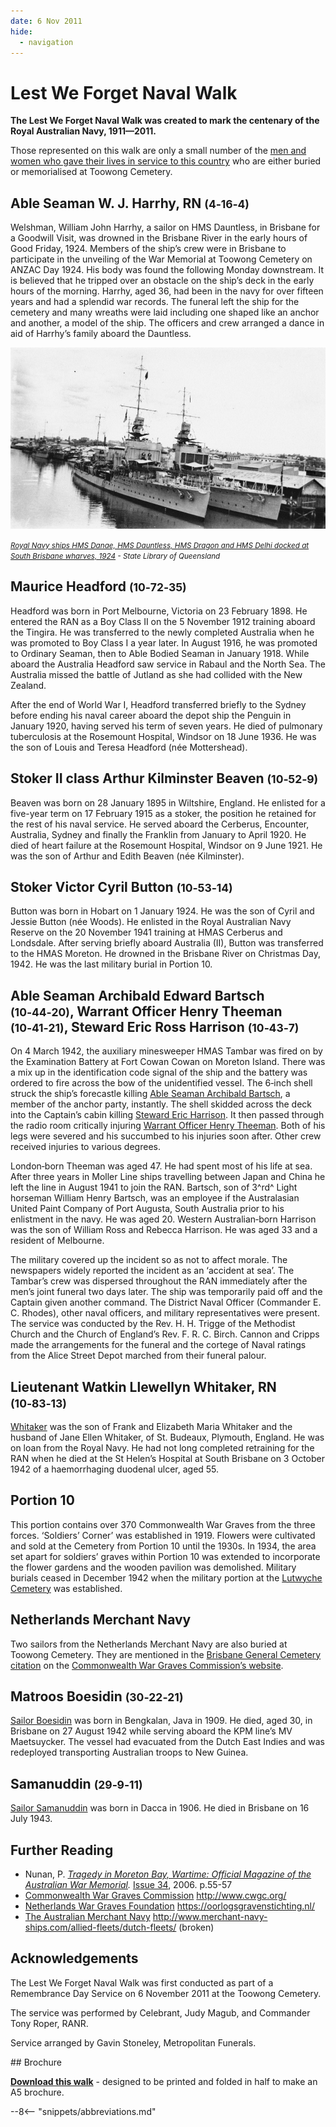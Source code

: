 ```yaml
---
date: 6 Nov 2011
hide:
  - navigation
---
```


# Lest We Forget Naval Walk 

**The Lest We Forget Naval Walk was created to mark the centenary of the Royal Australian Navy, 1911—2011.**

Those represented on this walk are only a small number of the [men and women who gave their lives in service to this country](https://www.cwgc.org/find-records/find-war-dead/search-results/?CemeteryExact=true&Cemetery=BRISBANE%20GENERAL%20(TOOWONG)%20CEMETERY&Size=100&Page=1) who are either buried or memorialised at Toowong Cemetery.

<!-- imange and caption 
Royal Australian Navy Official Badge Design of 1949
-->

## Able Seaman W. J. Harrhy, RN <small>(4‑16‑4)</small>

Welshman, William John Harrhy, a sailor on HMS Dauntless, in Brisbane for a Goodwill Visit, was drowned in the Brisbane River in the early hours of Good Friday, 1924. Members of the ship’s crew were in Brisbane to participate in the unveiling of the War Memorial at Toowong Cemetery on ANZAC Day 1924. His body was found the following Monday downstream. It is believed that he tripped over an obstacle on the ship’s deck in the early hours of the morning. Harrhy, aged 36, had been in the navy for over fifteen years and had a splendid war records. The funeral left the ship for the cemetery and many wreaths were laid including one shaped like an anchor and another, a model of the ship. The officers and crew arranged a dance in aid of Harrhy’s family aboard the Dauntless.

![](../assets/docked-naval-ships-1924.jpg)

*<small>[Royal Navy ships HMS Danae, HMS Dauntless, HMS Dragon and HMS Delhi docked at South Brisbane wharves, 1924](http://onesearch.slq.qld.gov.au/permalink/f/1upgmng/slq_alma21220252580002061) - State Library of Queensland </small>*

## Maurice Headford <small>(10‑72‑35)</small>

Headford was born in Port Melbourne, Victoria on 23 February 1898. He entered the RAN as a Boy Class II on the 5 November 1912 training aboard the Tingira. He was transferred to the newly completed Australia when he was promoted to Boy Class I a year later. In August 1916, he was promoted to Ordinary Seaman, then to Able Bodied Seaman in January 1918. While aboard the Australia Headford saw service in Rabaul and the North Sea. The Australia missed the battle of Jutland as she had collided with the New Zealand. 

After the end of World War I, Headford transferred briefly to the Sydney before ending his naval career aboard the depot ship the Penguin in January 1920, having served his term of seven years. He died of pulmonary tuberculosis at the Rosemount Hospital, Windsor on 18 June 1936. He was the son of Louis and Teresa Headford (née Mottershead).

## Stoker II class Arthur Kilminster Beaven <small>(10‑52‑9)</small>

Beaven was born on 28 January 1895 in Wiltshire, England. He enlisted for a five-year term on 17 February 1915 as a stoker, the position he retained for the rest of his naval service. He served aboard the Cerberus, Encounter, Australia, Sydney and finally the Franklin from January to April 1920. He died of heart failure at the Rosemount Hospital, Windsor on 9 June 1921. He was the son of Arthur and Edith Beaven (née Kilminster).

## Stoker Victor Cyril Button <small>(10‑53‑14)</small>

Button was born in Hobart on 1 January 1924. He was the son of Cyril and Jessie Button (née Woods). He enlisted in the Royal Australian Navy Reserve on the 20 November 1941 training at HMAS Cerberus and Londsdale. After serving briefly aboard Australia (II), Button was transferred to the HMAS Moreton. He drowned in the Brisbane River on Christmas Day, 1942. He was the last military burial in Portion 10.

## Able Seaman Archibald Edward Bartsch <small>(10‑44‑20)</small>, Warrant Officer Henry Theeman <small>(10‑41‑21)</small>, Steward Eric Ross Harrison <small>(10‑43‑7)</small>

On 4 March 1942, the auxiliary minesweeper HMAS Tambar was fired on by the Examination Battery at Fort Cowan Cowan on Moreton Island. There was a mix up in the identification code signal of the ship and the battery was ordered to fire across the bow of the unidentified vessel. The 6‑inch shell struck the ship’s forecastle killing [Able Seaman Archibald Bartsch](https://www.cwgc.org/find-records/find-war-dead/casualty-details/2242895/archibald-edward-bartsch/), a member of the anchor party, instantly. The shell skidded across the deck into the Captain’s cabin killing [Steward Eric Harrison](https://www.cwgc.org/find-records/find-war-dead/casualty-details/2242927/eric-ross-harrison/). It then passed through the radio room critically injuring [Warrant Officer Henry Theeman](https://www.cwgc.org/find-records/find-war-dead/casualty-details/2242980/henry-theeman/). Both of his legs were severed and his succumbed to his injuries soon after. Other crew received injuries to various degrees.

London‑born Theeman was aged 47. He had spent most of his life at sea. After three years in Moller Line ships travelling between Japan and China he left the line in August 1941 to join the RAN. Bartsch, son of 3^rd^ Light horseman William Henry Bartsch, was an employee if the Australasian United Paint Company of Port Augusta, South Australia prior to his enlistment in the navy. He was aged 20. Western Australian‑born Harrison was the son of William Ross and Rebecca Harrison. He was aged 33 and a resident of Melbourne.

The military covered up the incident so as not to affect morale. The newspapers widely reported the incident as an ‘accident at sea’. The Tambar’s crew was dispersed throughout the RAN immediately after the men’s joint funeral two days later. The ship was temporarily paid off and the Captain given another command. The District Naval Officer (Commander E. C. Rhodes), other naval officers, and military representatives were present. The service was conducted by the Rev. H. H. Trigge of the Methodist Church and the Church of England’s Rev. F. R. C. Birch. Cannon and Cripps made the arrangements for the funeral and the cortege of Naval ratings from the Alice Street Depot marched from their funeral palour.

## Lieutenant Watkin Llewellyn Whitaker, RN <small>(10‑83‑13)</small>

[Whitaker](https://www.cwgc.org/find-records/find-war-dead/casualty-details/2242991/watkin-llewellyn-whitaker/) was the son of Frank and Elizabeth Maria Whitaker and the husband of Jane Ellen Whitaker, of St. Budeaux, Plymouth, England. He was on loan from the Royal Navy. He had not long completed retraining for the RAN when he died at the St Helen’s Hospital at South Brisbane on 3 October 1942 of a haemorrhaging duodenal ulcer, aged 55.

## Portion 10

This portion contains over 370 Commonwealth War Graves from the three forces. ‘Soldiers’ Corner’ was established in 1919. Flowers were cultivated and sold at the Cemetery from Portion 10 until the 1930s. In 1934, the area set apart for soldiers’ graves within Portion 10 was extended to incorporate the flower gardens and the wooden pavilion was demolished. Military burials ceased in December 1942 when the military portion at the [Lutwyche Cemetery](https://www.brisbane.qld.gov.au/community-and-safety/community-support/cemeteries/lutwyche-cemetery) was established.

## Netherlands Merchant Navy 

Two sailors from the Netherlands Merchant Navy are also buried at Toowong Cemetery. They are mentioned in the [Brisbane General Cemetery citation](https://www.cwgc.org/visit-us/find-cemeteries-memorials/cemetery-details/13707/brisbane-general-toowong-cemetery/) on the [Commonwealth War Graves Commission’s website](https://www.cwgc.org).

## Matroos Boesidin <small>(30‑22‑21)</small>

[Sailor Boesidin](https://www.cwgc.org/find-records/find-war-dead/casualty-details/7510728/boesidien/) was born in Bengkalan, Java in 1909. He died, aged 30, in Brisbane on 27 August 1942 while serving aboard the KPM line’s MV Maetsuycker. The vessel had evacuated from the Dutch East Indies and was redeployed transporting Australian troops to New Guinea.

## Samanuddin <small>(29‑9‑11)</small>

[Sailor Samanuddin](https://oorlogsgravenstichting.nl/persoon/133335/samanuddin) was born in Dacca in 1906. He died in Brisbane on 16 July 1943.

## Further Reading

- Nunan, P. *[Tragedy in Moreton Bay, Wartime: Official Magazine of the Australian War Memorial](https://www.awm.gov.au/wartime).* [Issue 34](https://www.awm.gov.au/shop/item/1328272734), 2006. p.55-57
- [Commonwealth War Graves Commission](http://www.cwgc.org/) http://www.cwgc.org/
- [Netherlands War Graves Foundation](https://oorlogsgravenstichting.nl) https://oorlogsgravenstichting.nl/
- [The Australian Merchant Navy](http://www.merchant-navy-ships.com/allied-fleets/dutch-fleets/) http://www.merchant-navy-ships.com/allied-fleets/dutch-fleets/ (broken)

## Acknowledgements 

The Lest We Forget Naval Walk was first conducted as part of a Remembrance Day Service on 6 November 2011 at the Toowong Cemetery. 

The service was performed by Celebrant, Judy Magub, and Commander Tony Roper, RANR. 

Service arranged by Gavin Stoneley, Metropolitan Funerals.

<div class="noprint" markdown="1">
## Brochure

**[Download this walk](../assets/guides/lest-we-forget-navy.pdf)** - designed to be printed and folded in half to make an A5 brochure.

</div>

--8<-- "snippets/abbreviations.md"
